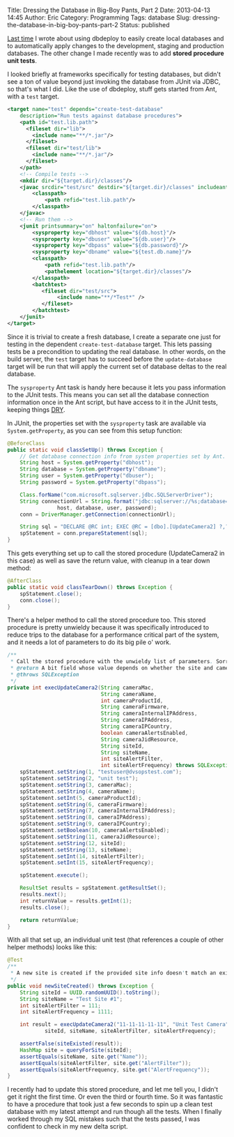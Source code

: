 Title: Dressing the Database in Big-Boy Pants, Part 2
Date: 2013-04-13 14:45
Author: Eric
Category: Programming
Tags: database
Slug: dressing-the-database-in-big-boy-pants-part-2
Status: published

[Last time]({filename}/dressing-the-database-in-big-boy-pants-part-1.md)
I wrote about using dbdeploy to easily create local databases and to
automatically apply changes to the development, staging and production
databases. The other change I made recently was to add **stored
procedure unit tests**.

<!--more-->

I looked briefly at frameworks specifically for testing databases, but
didn't see a ton of value beyond just invoking the database from JUnit
via JDBC, so that's what I did. Like the use of dbdeploy, stuff gets
started from Ant, with a `test` target.

```xml
<target name="test" depends="create-test-database"
    description="Run tests against database procedures">
    <path id="test.lib.path">
      <fileset dir="lib">
        <include name="**/*.jar"/>
      </fileset>
      <fileset dir="test/lib">
        <include name="**/*.jar"/>
      </fileset>
    </path>
    <!-- Compile tests -->
    <mkdir dir="${target.dir}/classes"/>
    <javac srcdir="test/src" destdir="${target.dir}/classes" includeantruntime="false">
        <classpath>
            <path refid="test.lib.path"/>
        </classpath>
    </javac>
    <!-- Run them -->
    <junit printsummary="on" haltonfailure="on">
        <sysproperty key="dbhost" value="${db.host}"/>
        <sysproperty key="dbuser" value="${db.user}"/>
        <sysproperty key="dbpass" value="${db.password}"/>
        <sysproperty key="dbname" value="${test.db.name}"/>
        <classpath>
            <path refid="test.lib.path"/>
            <pathelement location="${target.dir}/classes"/>
        </classpath>
        <batchtest>
           <fileset dir="test/src">
                <include name="**/*Test*" />
           </fileset>
        </batchtest>
    </junit>
</target>
```

Since it is trivial to create a fresh database, I create a separate one
just for testing in the dependent `create-test-database` target. This
lets passing tests be a precondition to updating the real database. In
other words, on the build server, the `test` target has to succeed
before the `update-database` target will be run that will apply the
current set of database deltas to the real database.

The `sysproperty` Ant task is handy here because it lets you pass
information to the JUnit tests. This means you can set all the database
connection information once in the Ant script, but have access to it in
the JUnit tests, keeping things
[DRY](http://en.wikipedia.org/wiki/Don't_repeat_yourself).

In JUnit, the properties set with the `sysproperty` task are available
via `System.getProperty`, as you can see from this setup function:

```java
@BeforeClass
public static void classSetUp() throws Exception {
    // Get database connection info from system properties set by Ant.
    String host = System.getProperty("dbhost");
    String database = System.getProperty("dbname");
    String user = System.getProperty("dbuser");
    String password = System.getProperty("dbpass");

    Class.forName("com.microsoft.sqlserver.jdbc.SQLServerDriver");
    String connectionUrl = String.format("jdbc:sqlserver://%s;database=%s;user=%s;password=%s",
                host, database, user, password);
    conn = DriverManager.getConnection(connectionUrl);

    String sql = "DECLARE @RC int; EXEC @RC = [dbo].[UpdateCamera2] ?,?,?,?,?,?,?,?,?,?,?,?,?,?,?; SELECT 'Return Value' = @RC";
    spStatement = conn.prepareStatement(sql);
}
```

This gets everything set up to call the stored procedure (UpdateCamera2
in this case) as well as save the return value, with cleanup in a tear
down method:

```java
@AfterClass
public static void classTearDown() throws Exception {
    spStatement.close();
    conn.close();
}
```

There's a helper method to call the stored procedure too. This stored
procedure is pretty unwieldy because it was specifically introduced to
reduce trips to the database for a performance critical part of the
system, and it needs a lot of parameters to do its big pile o' work.

```java
/**
 * Call the stored procedure with the unwieldy list of parameters. Sorry.
 * @return A bit field whose value depends on whether the site and camera were new or already existing.
 * @throws SQLException
 */
private int execUpdateCamera2(String cameraMac,
                              String cameraName,
                              int cameraProductId,
                              String cameraFirmware,
                              String cameraInternalIPAddress,
                              String cameraIPAddress,
                              String cameraIPCountry,
                              boolean cameraAlertsEnabled,
                              String cameraJidResource,
                              String siteId,
                              String siteName,
                              int siteAlertFilter,
                              int siteAlertFrequency) throws SQLException {
    spStatement.setString(1, "testuser@dvsopstest.com");
    spStatement.setString(2, "unit test");
    spStatement.setString(3, cameraMac);
    spStatement.setString(4, cameraName);
    spStatement.setInt(5, cameraProductId);
    spStatement.setString(6, cameraFirmware);
    spStatement.setString(7, cameraInternalIPAddress);
    spStatement.setString(8, cameraIPAddress);
    spStatement.setString(9, cameraIPCountry);
    spStatement.setBoolean(10, cameraAlertsEnabled);
    spStatement.setString(11, cameraJidResource);
    spStatement.setString(12, siteId);
    spStatement.setString(13, siteName);
    spStatement.setInt(14, siteAlertFilter);
    spStatement.setInt(15, siteAlertFrequency);

    spStatement.execute();

    ResultSet results = spStatement.getResultSet();
    results.next();
    int returnValue = results.getInt(1);
    results.close();

    return returnValue;
}
```

With all that set up, an individual unit test (that references a couple
of other helper methods) looks like this:

```java
@Test
/**
 * A new site is created if the provided site info doesn't match an existing site.
 */
public void newSiteCreated() throws Exception {
    String siteId = UUID.randomUUID().toString();
    String siteName = "Test Site #1";
    int siteAlertFilter = 111;
    int siteAlertFrequency = 1111;

    int result = execUpdateCamera2("11-11-11-11-11", "Unit Test Camera", 16, "1.0", "", "", "-", true, "TestJID",
            siteId, siteName, siteAlertFilter, siteAlertFrequency);

    assertFalse(siteExisted(result));
    HashMap site = queryForSite(siteId);
    assertEquals(siteName, site.get("Name"));
    assertEquals(siteAlertFilter, site.get("AlertFilter"));
    assertEquals(siteAlertFrequency, site.get("AlertFrequency"));
}
```

I recently had to update this stored procedure, and let me tell you, I
didn't get it right the first time. Or even the third or fourth time. So
it was fantastic to have a procedure that took just a few seconds to
spin up a clean test database with my latest attempt and run though all
the tests. When I finally worked through my SQL mistakes such that the
tests passed, I was confident to check in my new delta script.
